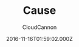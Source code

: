 ---
layout: JamstackTheme
title: Cause
github: https://github.com/CloudCannon/cause-jekyll-template
demo: https://clean-oryx.cloudvent.net/
author: CloudCannon
ssg: Jekyll
date: 2016-11-16T01:59:02.000Z
description: ':tulip: Not for profit template for Jekyll'
stale: false
---